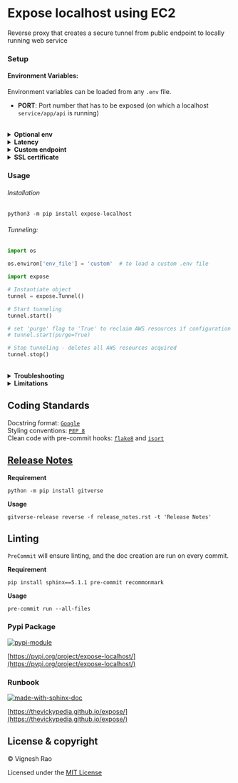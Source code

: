 # Expose localhost using EC2
Reverse proxy that creates a secure tunnel from public endpoint to locally running web service

### Setup
#### Environment Variables:
Environment variables can be loaded from any `.env` file.

- **PORT**: Port number that has to be exposed (on which a localhost `service/app/api` is running)

<br>

<details>
<summary><strong>Optional env</strong></summary>

- **OPEN_PORT**: Boolean flag to enable `ingress` and `egress` on the specified port. Defaults to `False`
- **CHANNEL_TIMEOUT**: Timeout in seconds to wait for an incoming channel connection. Defaults to `100`
- **IMAGE_ID**: ID of any public AMI with an Ubuntu OS. Defaults to a region specific image ID.
- **INSTANCE_TYPE**: Instance type for tunneling. Defaults to `t2.nano`
- **AWS_ACCESS_KEY**: Access key to access AWS resources. Defaults to `~/.aws/config`
- **AWS_SECRET_KEY**: Secret key to access AWS resources. Defaults to `~/.aws/config`
- **AWS_REGION_NAME**: Region name where the instance should live. Defaults to `US-WEST-2`
- **KEY_PAIR**: Name for the ec2 key pair file. Defaults to `expose_localhost`
- **SECURITY_GROUP**: Name for the security group to allow port access. Defaults to `Expose Localhost`
- **SERVER_INFO**: Name for the JSON file to store the configuration info. Defaults to `server_info.json`
- **EMAIL_ADDRESS**: Email address to create the self-signed SSL and private key. Defaults to `USER@expose-localhost.com`
- **ORGANIZATION**: Organization name for the certificate. Defaults to the AWS endpoint.
- **HOSTED_ZONE**: Hosted zone name registered using `route53`. *Example: `mywebsite.com`*
- **SUBDOMAIN**: Sub-domain that has to be added for the domain name. *Example: `tunnel`*
</details>

<details>
<summary><strong>Latency</strong></summary>

`CHANNEL_TIMEOUT` can be adjusted to improve latency depending on the application's role.

**Network Latency**

Shorter timeouts can make your server more responsive to incoming connections but may also lead to false negatives if network latency is high.
If connections take longer to establish due to network conditions, a short timeout might reject valid connections prematurely.

**Connection Rate**

If your server expects a high rate of incoming connections and you want to process them quickly, a shorter timeout can be beneficial.
However, it also means that your server needs to handle and process connections rapidly.

**Resource Usage**

Short timeouts can lead to a higher rate of repeated checks, which may consume more CPU resources on the server.
Ensure that your server has the capacity to handle frequent connection checks.
</details>

<details>
<summary><strong>Custom endpoint</strong></summary>

The public DNS names for EC2 instances are long and messy. To avoid that, an `A` record can be added to the `route53` hosted zone.

:warning: &nbsp; Requires an active hosted zone on `route53`.

:bulb: &nbsp; `SUBDOMAIN.HOSTED_ZONE` will be the endpoint to access the localhost from public internet.
</details>

<details>
<summary><strong>SSL certificate</strong></summary>

- Securing the tunnel requires the certificate chain and the key file.
- The certificate and key files should be in `pem` format stored in current working directory.
- File names should be stored as `key_file` and `cert_file` env var.
- No certs? No problem. `expose` will generate a self-signed certificate and a private key automatically.

:warning: &nbsp; Some web browsers might throw a warning and some might even block a self-signed certificate/private CA.

**Manually generate self-signed certificate**
> `openssl req -newkey rsa:2048 -sha256 -nodes -keyout private.pem -x509 -days 365 -out public.pem -subj "/C=US/ST=New York/L=Brooklyn/O=Example Brooklyn Company/CN=tunnel.example.com"`

**To verify the generated certificate**
> `openssl x509 -inform pem -in public.pem -noout -text`
</details>

### Usage
###### Installation
```shell
python3 -m pip install expose-localhost
```

###### Tunneling:
```python
import os

os.environ['env_file'] = 'custom'  # to load a custom .env file

import expose

# Instantiate object
tunnel = expose.Tunnel()

# Start tunneling
tunnel.start()

# set 'purge' flag to 'True' to reclaim AWS resources if configuration fails
# tunnel.start(purge=True)

# Stop tunneling - deletes all AWS resources acquired
tunnel.stop()
```

<br>

<details>
<summary><strong>Troubleshooting</strong></summary>

> If `E: Could not get lock /var/lib/dpkg/lock-frontend` occurs during startup, simply rerun the script with start command.

> This occurs when `apt` hasn't released the resources yet. A retry logic is in place to delete the lock file automatically.
> However, if any such issues persist, re-running `tunnel.start()` will simply re-configure the instance entirely.
</details>

<details>
<summary><strong>Limitations</strong></summary>

Currently `expose` cannot handle, tunneling multiple port numbers without modifying the following env vars in the `.env` file.
```shell
KEY_PAIR        # SSH connection to AWS ec2
KEY_FILE        # Private key filename for self signed SSL
CERT_FILE       # Public certificate filename for self signed SSL
SERVER_INFO     # Filename to dump JSON data with server configuration information
SECURITY_GROUP  # Ingress and egress firewall rules to control traffic allowed via VPC
```
</details>

## Coding Standards
Docstring format: [`Google`](https://google.github.io/styleguide/pyguide.html#38-comments-and-docstrings) <br>
Styling conventions: [`PEP 8`](https://www.python.org/dev/peps/pep-0008/) <br>
Clean code with pre-commit hooks: [`flake8`](https://flake8.pycqa.org/en/latest/) and 
[`isort`](https://pycqa.github.io/isort/)

## [Release Notes](https://github.com/thevickypedia/expose/blob/main/release_notes.rst)
**Requirement**
```shell
python -m pip install gitverse
```

**Usage**
```shell
gitverse-release reverse -f release_notes.rst -t 'Release Notes'
```

## Linting
`PreCommit` will ensure linting, and the doc creation are run on every commit.

**Requirement**
```shell
pip install sphinx==5.1.1 pre-commit recommonmark
```

**Usage**
```shell
pre-commit run --all-files
```

### Pypi Package
[![pypi-module](https://img.shields.io/badge/Software%20Repository-pypi-1f425f.svg)](https://packaging.python.org/tutorials/packaging-projects/)

[https://pypi.org/project/expose-localhost/](https://pypi.org/project/expose-localhost/)

### Runbook
[![made-with-sphinx-doc](https://img.shields.io/badge/Code%20Docs-Sphinx-1f425f.svg)](https://www.sphinx-doc.org/en/master/man/sphinx-autogen.html)

[https://thevickypedia.github.io/expose/](https://thevickypedia.github.io/expose/)

## License & copyright

&copy; Vignesh Rao

Licensed under the [MIT License](https://github.com/thevickypedia/expose/blob/main/LICENSE)
